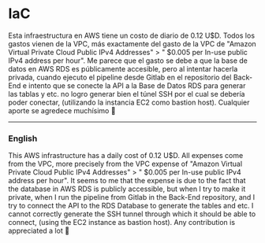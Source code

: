 # IaC
 Esta infraestructura en AWS tiene un costo de diario de 0.12 U$D. Todos los gastos vienen de la VPC, más exactamente del gasto de la VPC de "Amazon Virtual Private Cloud Public IPv4 Addresses" > "
$0.005 per In-use public IPv4 address per hour". Me parece que el gasto se debe a que la base de datos en AWS RDS es públicamente accesible, pero al intentar hacerla privada, cuando ejecuto el pipeline desde Gitlab en el repositorio del Back-End e intento que se conecte la API a la Base de Datos RDS para generar las tablas y etc. no logro generar bien el túnel SSH por el cual se debería poder conectar, (utilizando la instancia EC2 como bastion host). Cualquier aporte se agredece muchísimo 🙌

---

### English
This AWS infrastructure has a daily cost of 0.12 U$D. All expenses come from the VPC, more precisely from the VPC expense of "Amazon Virtual Private Cloud Public IPv4 Addresses" > "
$0.005 per In-use public IPv4 address per hour". It seems to me that the expense is due to the fact that the database in AWS RDS is publicly accessible, but when I try to make it private, when I run the pipeline from Gitlab in the Back-End repository, and I try to connect the API to the RDS Database to generate the tables and etc. I cannot correctly generate the SSH tunnel through which it should be able to connect, (using the EC2 instance as bastion host). Any contribution is appreciated a lot 🙌


